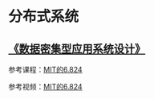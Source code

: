 # 分布式系统

##  [《数据密集型应用系统设计》](https://book.douban.com/subject/30329536/)

参考课程：[MIT的6.824](https://pdos.csail.mit.edu/6.824/schedule.html)

参考视频：[MIT的6.824](https://www.youtube.com/watch?v=cQP8WApzIQQ&list=PLrw6a1wE39_tb2fErI4-WkMbsvGQk9_UB)

